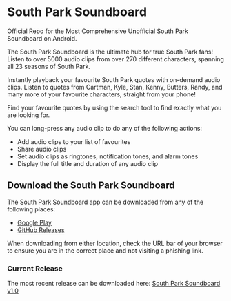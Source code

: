 # South Park Soundboard
Official Repo for the Most Comprehensive Unofficial South Park Soundboard on Android.

The South Park Soundboard is the ultimate hub for true South Park fans!
Listen to over 5000 audio clips from over 270 different characters, spanning
all 23 seasons of South Park.

Instantly playback your favourite South Park quotes with on-demand audio clips. Listen to quotes from Cartman, Kyle, Stan, Kenny, Butters, Randy, and many more of your favourite characters, straight from your phone!

Find your favourite quotes by using the search tool to find exactly what you are looking for.

You can long-press any audio clip to do any of the following actions:

-	Add audio clips to your list of favourites
-	Share audio clips
-	Set audio clips as ringtones, notification tones, and alarm tones
-	Display the full title and duration of any audio clip

## Download the South Park Soundboard

The South Park Soundboard app can be downloaded from any of the following places:

 - [Google Play](https://play.google.com/store/apps/details?id=me.soundbytes.southparksoundboard)
 - [GitHub Releases](https://github.com/soundbytesdotme/south-park-soundboard/releases)

When downloading from either location, check the URL bar of your browser to ensure you are in the correct place and not visiting a phishing link.

### Current Release

The most recent release can be downloaded here: [South Park Soundboard v1.0](https://github.com/soundbytesdotme/south-park-soundboard/releases)





